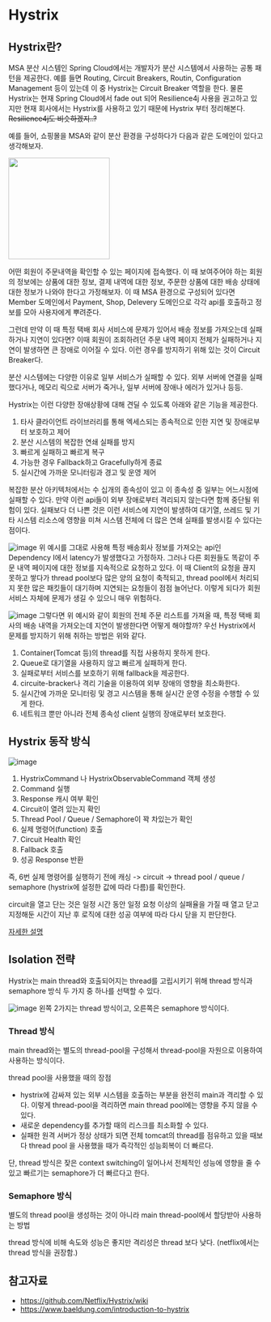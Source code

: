 # Hystrix

## Hystrix란?
MSA 분산 시스템인 Spring Cloud에서는 개발자가 분산 시스템에서 사용하는 공통 패턴을 제공한다. 예를 들면 Routing, Circuit Breakers, Routin, Configuration Management 등이 있는데 이 중 Hystrix는 Circuit Breaker 역할을 한다. 물론 Hystrix는 현재 Spring Cloud에서 fade out 되어 Resilience4j 사용을 권고하고 있지만 현재 회사에서는 Hystrix를 사용하고 있기 때문에 Hystrix 부터 정리해본다. ~~Resilience4j도 비슷하겠지..?~~

예를 들어, 쇼핑몰을 MSA와 같이 분산 환경을 구성하다가 다음과 같은 도메인이 있다고 생각해보자.

<img src=https://user-images.githubusercontent.com/37948906/139844811-b284740f-6ad8-4a80-88a5-69230b694466.png width=200px>

어떤 회원이 주문내역을 확인할 수 있는 페이지에 접속했다. 이 때 보여주어야 하는 회원의 정보에는 상품에 대한 정보, 결제 내역에 대한 정보, 주문한 상품에 대한 배송 상태에 대한 정보가 나와야 한다고 가정해보자.
이 때 MSA 환경으로 구성되어 있다면 Member 도메인에서 Payment, Shop, Delevery 도메인으로 각각 api를 호출하고 정보를 모아 사용자에게 뿌려준다.

그런데 만약 이 때 특정 택배 회사 서비스에 문제가 있어서 배송 정보를 가져오는데 실패하거나 지연이 있다면? 이때 회원이 조회하려던 주문 내역 페이지 전체가 실패하거나 지연이 발생하면 큰 장애로 이어질 수 있다. 이런 경우를 방지하기 위해 있는 것이 Circuit Breaker다.

분산 시스템에는 다양한 이유로 일부 서비스가 실패할 수 있다. 외부 서버에 연결을 실패했다거나, 메모리 릭으로 서버가 죽거나, 일부 서버에 장애나 에러가 있거나 등등.

Hystrix는 이런 다양한 장애상황에 대해 견딜 수 있도록 아래와 같은 기능을 제공한다.
1. 타사 클라이언트 라이브러리를 통해 엑세스되는 종속적으로 인한 지연 및 장애로부터 보호하고 제어
2. 분산 시스템의 복잡한 연쇄 실패를 방지
3. 빠르게 실패하고 빠르게 복구
4. 가능한 경우 Fallback하고 Gracefully하게 종료
5. 실시간에 가까운 모니터링과 경고 및 운영 제어

복잡한 분산 아키텍처에서는 수 십개의 종속성이 있고 이 종속성 중 일부는 어느시점에 실패할 수 있다. 만약 이런 api들이 외부 장애로부터 격리되지 않는다면 함께 중단될 위험이 있다. 실패보다 더 나쁜 것은 이런 서비스에 지연이 발생하여 대기열, 쓰레드 및 기타 시스템 리소스에 영향을 미쳐 시스템 전체에 더 많은 연쇄 실패를 발생시킬 수 있다는 점이다.

![image](https://github.com/Netflix/Hystrix/wiki/images/soa-3-640.png)
위 예시를 그대로 사용해 특정 배송회사 정보를 가져오는 api인 Dependency I에서 latency가 발생했다고 가정하자. 그러나 다른 회원들도 똑같이 주문 내역 페이지에 대한 정보를 지속적으로 요청하고 있다. 이 때 Client의 요청을 끊지 못하고 쌓다가 thread pool보다 많은 양의 요청이 축적되고, thread pool에서 처리되지 못한 많은 패킷들이 대기하며 지연되는 요청들이 점점 늘어난다. 이렇게 되다가 회원 서비스 자체에 문제가 생길 수 있으니 매우 위험하다.

![image](https://github.com/Netflix/Hystrix/wiki/images/soa-4-isolation-640.png)
그렇다면 위 예시와 같이 회원의 전체 주문 리스트를 가져올 때, 특정 택배 회사의 배송 내역을 가져오는데 지연이 발생한다면 어떻게 해야할까? 우선 Hystrix에서 문제를 방지하기 위해 취하는 방법은 위와 같다.
1. Container(Tomcat 등)의 thread를 직접 사용하지 못하게 한다.
2. Queue로 대기열을 사용하지 않고 빠르게 실패하게 한다.
3. 실패로부터 서비스를 보호하기 위해 fallback을 제공한다.
4. circuite-bracker나 격리 기술을 이용하여 외부 장애의 영향을 최소화한다.
5. 실시간에 가까운 모니터링 및 경고 시스템을 통해 실시간 운영 수정을 수행할 수 있게 한다.
6. 네트워크 뿐만 아니라 전체 종속성 client 실행의 장애로부터 보호한다.

## Hystrix 동작 방식
![image](https://github.com/Netflix/Hystrix/wiki/images/hystrix-command-flow-chart-640.png)

1. HystrixCommand 나 HystrixObservableCommand 객체 생성
2. Command 실행
3. Response 캐시 여부 확인
4. Circuit이 열려 있는지 확인
5. Thread Pool / Queue / Semaphore이 꽉 차있는가 확인
6. 실제 명령어(function) 호출
7. Circuit Health 확인
8. Fallback 호출
9. 성공 Response 반환

즉, 6번 실제 명령어를 실행하기 전에 캐싱 -> circuit -> thread pool / queue / semaphore (hystrix에 설정한 값에 따라 다름)를 확인한다.

circuit을 열고 단는 것은 일정 시간 동안 일정 요청 이상의 실패율을 가질 때 열고 닫고 지정해둔 시간이 지난 후 로직에 대한 성공 여부에 따라 다시 닫을 지 판단한다.

[자세한 설명](https://github.com/Netflix/Hystrix/wiki/How-it-Works#flow2)

## Isolation 전략
Hystrix는 main thread와 호출되어지는 thread를 고립시키기 위해 thread 방식과 semaphore 방식 두 가지 중 하나를 선택할 수 있다.

![image](https://github.com/Netflix/Hystrix/wiki/images/isolation-options-640.png)
왼쪽 2가지는 thread 방식이고, 오른쪽은 semaphore 방식이다.

### Thread 방식
main thread와는 별도의 thread-pool을 구성해서 thread-pool을 자원으로 이용하여 사용하는 방식이다.

thread pool을 사용했을 때의 장점
- hystrix에 감싸져 있는 외부 시스템을 호출하는 부분을 완전히 main과 격리할 수 있다. 이렇게 thread-pool을 격리하면 main thread pool에는 영향을 주지 않을 수 있다.
- 새로운 dependency를 추가할 때의 리스크를 최소화할 수 있다.
- 실패한 원격 서버가 정상 상태가 되면 전체 tomcat의 thread를 점유하고 있을 때보다 thread pool 을 사용했을 때가 즉각적인 성능회복이 더 빠르다.

단, thread 방식은 잦은 context switching이 일어나서 전체적인 성능에 영향을 줄 수 있고 빠르기는 semaphore가 더 빠르다고 한다.

### Semaphore 방식
별도의 thread pool을 생성하는 것이 아니라 main thread-pool에서 할당받아 사용하는 방법

thread 방식에 비해 속도와 성능은 좋지만 격리성은 thread 보다 낮다. (netflix에서는 thread 방식을 권장함.)

## 참고자료
- https://github.com/Netflix/Hystrix/wiki
- https://www.baeldung.com/introduction-to-hystrix